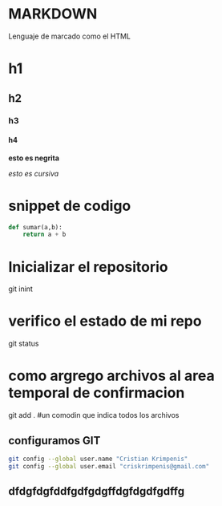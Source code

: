 # MARKDOWN
Lenguaje de marcado como el HTML
# h1
## h2
### h3
#### h4
**esto es negrita** 

*esto es cursiva*
# snippet de codigo
```py
def sumar(a,b):
    return a + b
```
# Inicializar el repositorio
git inint
# verifico el estado de mi repo
git status

# como argrego archivos al area temporal de confirmacion
git add . #un comodin que indica todos los archivos

## configuramos GIT
```sh
git config --global user.name "Cristian Krimpenis"
git config --global user.email "criskrimpenis@gmail.com"
```

## dfdgfdgfddfgdfgdgffdgfdgdfgdffg